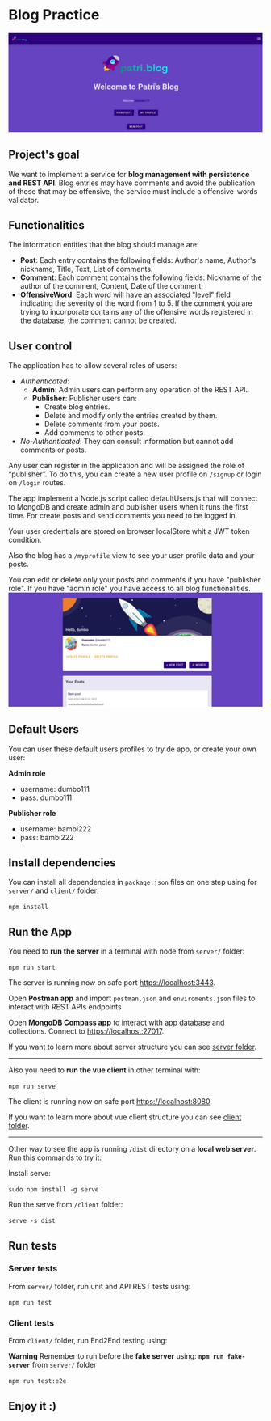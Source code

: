 # Blog Practice
![Patri's blog](./client/src/assets/home-view.jpg)

## Project's goal
We want to implement a service for **blog management with persistence and REST API**. Blog entries may have comments and avoid the publication of those that may be offensive, the service must include a offensive-words validator.

## Functionalities
The information entities that the blog should manage are:
* **Post**: Each entry contains the following fields: Author's name, Author's nickname, Title, Text, List of comments.
* **Comment**: Each comment contains the following fields: Nickname of the author of the comment, Content, Date of the comment.
* **OffensiveWord**: Each word will have an associated "level" field indicating the severity of the word from 1 to 5. If the comment you are trying to incorporate contains any of the offensive words registered in the database, the comment cannot be created.

## User control

The application has to allow several roles of users:

- _Authenticated_:
  - **Admin**: Admin users can perform any operation of the REST API.
  - **Publisher**: Publisher users can:
    - Create blog entries.
    - Delete and modify only the entries created by them.
    - Delete comments from your posts.
    - Add comments to other posts.
- _No-Authenticated_: They can consult information but cannot add comments or posts.

Any user can register in the application and will be assigned the role of “publisher”.
To do this, you can create a new user profile on `/signup` or login on `/login` routes.

The app implement a Node.js script called defaultUsers.js that will connect to MongoDB and create admin and publisher users when it runs the first time.
For create posts and send comments you need to be logged in.

Your user credentials are stored on browser localStore whit a JWT token condition.

Also the blog has a `/myprofile` view to see your user profile data and your posts.

You can edit or delete only your posts and comments if you have "publisher role". 
If you have "admin role" you have access to all blog functionalities.
![profile view](./client/src/assets/profile-view.jpg)


## Default Users
You can user these default users profiles to try de app, or create your own user:

**Admin role**
- username: dumbo111
- pass: dumbo111

**Publisher role**
- username: bambi222
- pass: bambi222


## Install dependencies
You can install all dependencies in `package.json` files on one step using for `server/` and `client/` folder:

`npm install`

## Run the App

You need to **run the server** in a terminal with node from `server/` folder:

`npm run start`

The server is running now on safe port [https://localhost:3443](https://localhost:3443).

Open **Postman app** and import `postman.json` and `enviroments.json` files to interact with REST APIs endpoints

Open **MongoDB Compass app** to interact with app database and collections. Connect to [https://localhost:27017](https://localhost:27017). 

If you want to learn more about server structure you can see [server folder](./server/README.md).

---

Also you need to **run the vue client** in other terminal with:

`npm run serve`

The client is running now on safe port [https://localhost:8080](https://localhost:8080).


If you want to learn more about vue client structure you can see [client folder](./client/README.md).

---
Other way to see the app is running `/dist` directory on a **local web server**. Run this commands to try it:

Install serve:

`sudo npm install -g serve`

Run the serve from `/client` folder:

`serve -s dist`

## Run tests

### Server tests

From `server/` folder, run unit and API REST tests using:

`npm run test`

### Client tests

From `client/` folder, run End2End testing using:

**Warning** Remember to run before the **fake server** using: **`npm run fake-server`** from `server/` folder

`npm run test:e2e`

## Enjoy it :)



